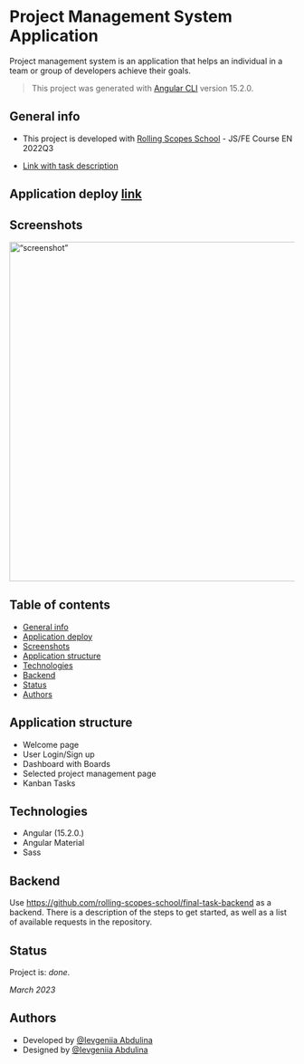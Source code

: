 <!-- LOCAL TO START PROJECT -->

<!-- BACK files: https://github.com/IevgeniiaAbdulina/Manager-App-BackEnd -->
<!-- BACKEND: npm start -->

<!-- FRONT files: https://github.com/IevgeniiaAbdulina/Project-Management-App -->
<!-- Front: ng serve --open -->

<!-- Open application deployed page: https://ievgeniiaabdulina.github.io/Project-Management-App -->

<!-- Start local project in PL localisation:  -->
<!-- ng serve --configuration=pl --open -->
<!-- ng build -->

<!-- Deploy an Angular App to GitHub Pages With Angular CLI: -->
<!-- ng deploy --base-href=https://GithubUserName.github.io/GithubRepoName/ -->

# Project Management System Application

Project management system is an application that helps an individual in a team or group of developers achieve their goals.

> This project was generated with [Angular CLI](https://github.com/angular/angular-cli) version 15.2.0.

## General info

- This project is developed with [Rolling Scopes School](https://rs.school/index.html) - JS/FE Course EN 2022Q3

- [Link with task description](https://github.com/rolling-scopes-school/js-fe-course-en/blob/main/tasks/angular/project-management-system.md)

## Application deploy [link](https://ievgeniiaabdulina.github.io/Project-Management-App)

## Screenshots

<img src="https://firebasestorage.googleapis.com/v0/b/pm-app-angular.appspot.com/o/screenshot-pm-app.png?alt=media&token=0180fb15-add2-47c7-a5f2-a1a85866a683" alt= “screenshot” width="600px" height="auto">

## Table of contents

- [General info](#general-info)
- [Application deploy](#Application)
- [Screenshots](#screenshots)
- [Application structure](#Application-structure)
- [Technologies](#technologies)
- [Backend](#backend)
- [Status](#status)
- [Authors](#authors)

## Application structure

- Welcome page
- User Login/Sign up
- Dashboard with Boards
- Selected project management page
- Kanban Tasks

## Technologies

- Angular (15.2.0.)
- Angular Material
- Sass

## Backend

Use https://github.com/rolling-scopes-school/final-task-backend as a backend.
There is a description of the steps to get started, as well as a list of available requests in the repository.

## Status

Project is: _done_.

_March 2023_

## Authors

- Developed by [@Ievgeniia Abdulina](https://github.com/IevgeniiaAbdulina)<br/>
- Designed by [@Ievgeniia Abdulina](https://github.com/IevgeniiaAbdulina)<br/>
